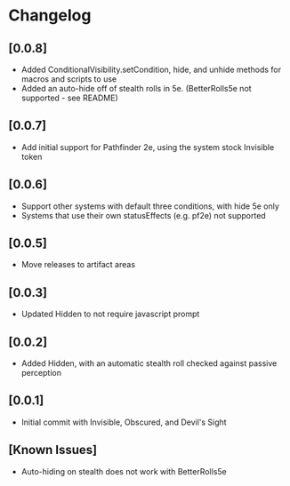 # Changelog

## [0.0.8]
- Added ConditionalVisibility.setCondition, hide, and unhide methods for macros and scripts to use
- Added an auto-hide off of stealth rolls in 5e.  (BetterRolls5e not supported - see README)

## [0.0.7]
- Add initial support for Pathfinder 2e, using the system stock Invisible token

## [0.0.6]
- Support other systems with default three conditions, with hide 5e only
- Systems that use their own statusEffects (e.g. pf2e) not supported
  
## [0.0.5]
- Move releases to artifact areas

## [0.0.3]
- Updated Hidden to not require javascript prompt

## [0.0.2]
- Added Hidden, with an automatic stealth roll checked against passive perception

## [0.0.1]
- Initial commit with Invisible, Obscured, and Devil's Sight

## [Known Issues]
- Auto-hiding on stealth does not work with BetterRolls5e